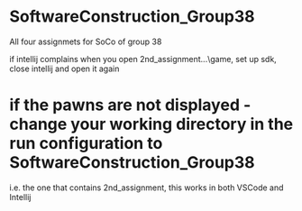 # SoftwareConstruction_Group38
All four assignmets for SoCo of group 38

if intellij complains when you open 2nd_assignment\...\game, set up sdk, close intellij and open it again

# if the pawns are not displayed - change your working directory in the run configuration to SoftwareConstruction_Group38
i.e. the one that contains 2nd_assignment, this works in both VSCode and Intellij  